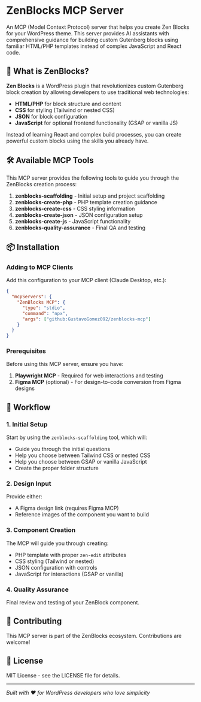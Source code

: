 # ZenBlocks MCP Server

An MCP (Model Context Protocol) server that helps you create Zen Blocks for your WordPress theme. This server provides AI assistants with comprehensive guidance for building custom Gutenberg blocks using familiar HTML/PHP templates instead of complex JavaScript and React code.

## 🚀 What is ZenBlocks?

**Zen Blocks** is a WordPress plugin that revolutionizes custom Gutenberg block creation by allowing developers to use traditional web technologies:

- **HTML/PHP** for block structure and content
- **CSS** for styling (Tailwind or nested CSS)
- **JSON** for block configuration
- **JavaScript** for optional frontend functionality (GSAP or vanilla JS)

Instead of learning React and complex build processes, you can create powerful custom blocks using the skills you already have.

## 🛠 Available MCP Tools

This MCP server provides the following tools to guide you through the ZenBlocks creation process:

1. **zenblocks-scaffolding** - Initial setup and project scaffolding
2. **zenblocks-create-php** - PHP template creation guidance
3. **zenblocks-create-css** - CSS styling information
4. **zenblocks-create-json** - JSON configuration setup
5. **zenblocks-create-js** - JavaScript functionality
6. **zenblocks-quality-assurance** - Final QA and testing

## 📦 Installation

### Adding to MCP Clients

Add this configuration to your MCP client (Claude Desktop, etc.):

```json
{
  "mcpServers": {
    "ZenBlocks MCP": {
      "type": "stdio",
      "command": "npx",
      "args": ["github:GustavoGomez092/zenblocks-mcp"]
    }
  }
}
```

### Prerequisites

Before using this MCP server, ensure you have:

1. **Playwright MCP** - Required for web interactions and testing
2. **Figma MCP** (optional) - For design-to-code conversion from Figma designs

## 🎨 Workflow

### 1. Initial Setup
Start by using the `zenblocks-scaffolding` tool, which will:
- Guide you through the initial questions
- Help you choose between Tailwind CSS or nested CSS
- Help you choose between GSAP or vanilla JavaScript
- Create the proper folder structure

### 2. Design Input
Provide either:
- A Figma design link (requires Figma MCP)
- Reference images of the component you want to build

### 3. Component Creation
The MCP will guide you through creating:
- PHP template with proper `zen-edit` attributes
- CSS styling (Tailwind or nested)
- JSON configuration with controls
- JavaScript for interactions (GSAP or vanilla)

### 4. Quality Assurance
Final review and testing of your ZenBlock component.

## 🤝 Contributing

This MCP server is part of the ZenBlocks ecosystem. Contributions are welcome!

## 📄 License

MIT License - see the LICENSE file for details.

---

*Built with ❤️ for WordPress developers who love simplicity*
